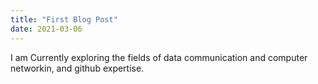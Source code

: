 ```yaml
---
title: "First Blog Post"
date: 2021-03-06
---
```

I am Currently exploring the fields of data communication and computer networkin, and github expertise.
